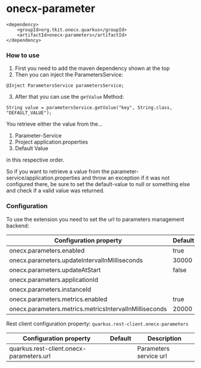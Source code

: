# onecx-parameter

```
<dependency>
    <groupId>org.tkit.onecx.quarkus</groupId>
    <artifactId>onecx-parameters</artifactId>
</dependency>
```

### How to use

1. First you need to add the maven dependency shown at the top
2. Then you can inject the ParametersService:

```
@Inject ParametersService parametersService;
```

3. After that you can use the `getValue` Method:

```
String value = parametersService.getValue("key", String.class, "DEFAULT_VALUE");
```

You retrieve either the value from the...
1. Parameter-Service
2. Project application.properties
3. Default Value

in this respective order.

So if you want to retrieve a value from the parameter-service/application.properties and throw an exception if it was not configured there, be sure to set the default-value to null or something else and check if a valid value was returned.

### Configuration

To use the extension you need to set the url to parameters management backend:

| Configuration property                                 | Default        |
|--------------------------------------------------------|----------------|
| onecx.parameters.enabled                               | true           |
| onecx.parameters.updateIntervalInMilliseconds          | 30000          |
| onecx.parameters.updateAtStart                         | false          |
| onecx.parameters.applicationId                         | <app name>     |
| onecx.parameters.instanceId                            | <instance id>  |
| onecx.parameters.metrics.enabled                       | true           |
| onecx.parameters.metrics.metricsIntervalInMilliseconds | 20000          |

Rest client configuration property: `quarkus.rest-client.onecx-parameters`

| Configuration property                   | Default | Description            |
|------------------------------------------|---------|------------------------|
| quarkus.rest-client.onecx-parameters.url |         | Parameters service url |




